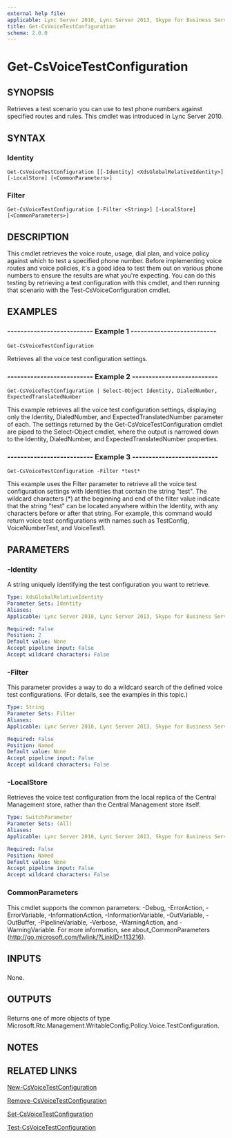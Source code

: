 ```yaml
---
external help file: 
applicable: Lync Server 2010, Lync Server 2013, Skype for Business Server 2015
title: Get-CsVoiceTestConfiguration
schema: 2.0.0
---
```


# Get-CsVoiceTestConfiguration

## SYNOPSIS
Retrieves a test scenario you can use to test phone numbers against specified routes and rules.
This cmdlet was introduced in Lync Server 2010.



## SYNTAX

### Identity
```
Get-CsVoiceTestConfiguration [[-Identity] <XdsGlobalRelativeIdentity>] [-LocalStore] [<CommonParameters>]
```

### Filter
```
Get-CsVoiceTestConfiguration [-Filter <String>] [-LocalStore] [<CommonParameters>]
```

## DESCRIPTION
This cmdlet retrieves the voice route, usage, dial plan, and voice policy against which to test a specified phone number.
Before implementing voice routes and voice policies, it's a good idea to test them out on various phone numbers to ensure the results are what you're expecting.
You can do this testing by retrieving a test configuration with this cmdlet, and then running that scenario with the Test-CsVoiceConfiguration cmdlet.



## EXAMPLES

### -------------------------- Example 1 --------------------------
```
Get-CsVoiceTestConfiguration
```

Retrieves all the voice test configuration settings.


### -------------------------- Example 2 --------------------------
```
Get-CsVoiceTestConfiguration | Select-Object Identity, DialedNumber, ExpectedTranslatedNumber
```

This example retrieves all the voice test configuration settings, displaying only the Identity, DialedNumber, and ExpectedTranslatedNumber parameter of each.
The settings returned by the Get-CsVoiceTestConfiguration cmdlet are piped to the Select-Object cmdlet, where the output is narrowed down to the Identity, DialedNumber, and ExpectedTranslatedNumber properties.


### -------------------------- Example 3 --------------------------
```
Get-CsVoiceTestConfiguration -Filter *test*
```

This example uses the Filter parameter to retrieve all the voice test configuration settings with Identities that contain the string "test".
The wildcard characters (*) at the beginning and end of the filter value indicate that the string "test" can be located anywhere within the Identity, with any characters before or after that string.
For example, this command would return voice test configurations with names such as TestConfig, VoiceNumberTest, and VoiceTest1.



## PARAMETERS

### -Identity
A string uniquely identifying the test configuration you want to retrieve.

```yaml
Type: XdsGlobalRelativeIdentity
Parameter Sets: Identity
Aliases: 
Applicable: Lync Server 2010, Lync Server 2013, Skype for Business Server 2015

Required: False
Position: 2
Default value: None
Accept pipeline input: False
Accept wildcard characters: False
```

### -Filter
This parameter provides a way to do a wildcard search of the defined voice test configurations.
(For details, see the examples in this topic.)

```yaml
Type: String
Parameter Sets: Filter
Aliases: 
Applicable: Lync Server 2010, Lync Server 2013, Skype for Business Server 2015

Required: False
Position: Named
Default value: None
Accept pipeline input: False
Accept wildcard characters: False
```

### -LocalStore
Retrieves the voice test configuration from the local replica of the Central Management store, rather than the Central Management store itself.

```yaml
Type: SwitchParameter
Parameter Sets: (All)
Aliases: 
Applicable: Lync Server 2010, Lync Server 2013, Skype for Business Server 2015

Required: False
Position: Named
Default value: None
Accept pipeline input: False
Accept wildcard characters: False
```

### CommonParameters
This cmdlet supports the common parameters: -Debug, -ErrorAction, -ErrorVariable, -InformationAction, -InformationVariable, -OutVariable, -OutBuffer, -PipelineVariable, -Verbose, -WarningAction, and -WarningVariable. For more information, see about_CommonParameters (http://go.microsoft.com/fwlink/?LinkID=113216).

## INPUTS

###  
None.

## OUTPUTS

###  
Returns one of more objects of type Microsoft.Rtc.Management.WritableConfig.Policy.Voice.TestConfiguration.

## NOTES

## RELATED LINKS


[New-CsVoiceTestConfiguration]()

[Remove-CsVoiceTestConfiguration]()

[Set-CsVoiceTestConfiguration]()

[Test-CsVoiceTestConfiguration]()